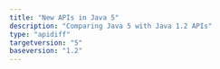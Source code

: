 ```yaml
---
title: "New APIs in Java 5"
description: "Comparing Java 5 with Java 1.2 APIs"
type: "apidiff"
targetversion: "5"
baseversion: "1.2"
---
```

